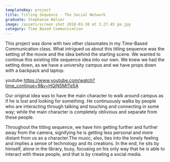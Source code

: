 ```yaml
---
templateKey: project
title: Titling Sequence - The Social Network
graduate: Stephanie Walser
image: /assets/screen shot 2018-03-30 at 3.27.45 pm.jpg
category: Time Based Communication
---
```

This project was done with two other classmates in my Time-Based Communication class. What intrigued us about this titling sequence was the setting of the movie and the idea behind the starting scene. We wanted to continue this existing title sequence idea into our own. We knew we had the setting down, as we have a university campus and we have props down with a backpack and laptop.

youtube https://www.youtube.com/watch?time_continue=9&v=HQjN5MtTe5A

Our original idea was to have the main character to walk around campus as if he is lost and looking for something. He continuously walks by people who are interacting through talking and touching and connecting in some way; while the main character is completely oblivious and separate from these people.

Throughout the titling sequence, we have him getting further and further away from the camera, signifying he is getting less personal and more distant from us as a character.The music, also, ties into the lonely feeling and implies a sense of technology and its creations. In the end, he sits by himself, alone in the library, busy, focusing on his only way that he is able to interact with these people, and that is by creating a social media.
